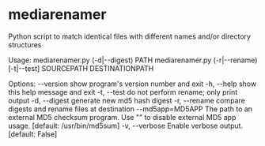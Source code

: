 mediarenamer
============

Python script to match identical files with different names and/or directory structures

Usage: mediarenamer.py (-d|--digest) PATH 
 mediarenamer.py (-r|--rename) [-t|--test] SOURCEPATH DESTINATIONPATH

Options:
  --version        show program's version number and exit
  -h, --help       show this help message and exit
  -t, --test       do not perform rename; only print output
  -d, --digest     generate new md5 hash digest
  -r, --rename     compare digests and rename files at destination
  --md5app=MD5APP  The path to an external MD5 checksum program. Use "" to
                   disable external MD5 app usage. [default: /usr/bin/md5sum]
  -v, --verbose    Enable verbose output. [default: False]

